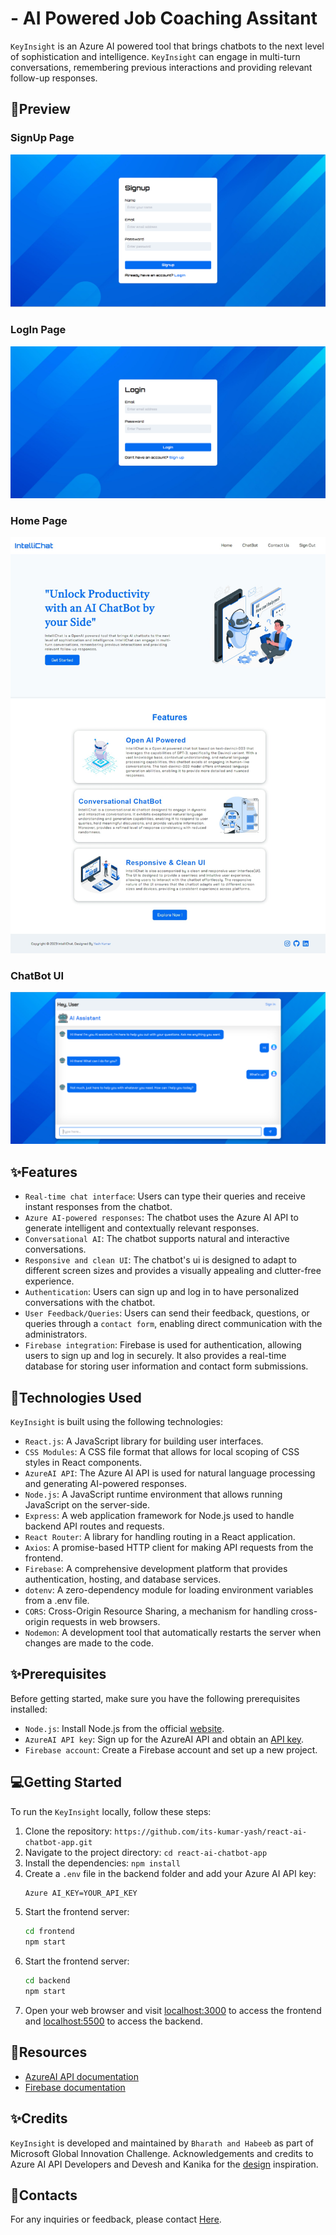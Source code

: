 #  - AI Powered Job Coaching Assitant

`KeyInsight` is an Azure AI powered tool that brings chatbots to the next level of sophistication and intelligence. `KeyInsight` can engage in multi-turn conversations, remembering previous interactions and providing relevant follow-up responses.

## 📸Preview

### SignUp Page
<img src="./frontend/src/assets/SignUpPreview.png" alt="signup">

### LogIn Page
<img src="./frontend/src/assets/LoginPreview.png" alt="login">

### Home Page
<img src="./frontend/src/assets/HomePreview.png" alt="Home">

### ChatBot UI
<img src="./frontend/src/assets/ChatBoxPreview.png" alt="chatbot">


## ✨Features

- `Real-time chat interface`: Users can type their queries and receive instant responses from the chatbot.
- `Azure AI-powered responses`: The chatbot uses the Azure AI API to generate intelligent and contextually relevant responses.
- `Conversational AI`: The chatbot supports natural and interactive conversations.
- `Responsive and clean UI`: The chatbot's ui is designed to adapt to different screen sizes and provides a visually appealing and clutter-free experience.
- `Authentication`: Users can sign up and log in to have personalized conversations with the chatbot.
- `User Feedback/Queries`: Users can send their feedback, questions, or queries through a `contact form`, enabling direct communication with the administrators.
- `Firebase integration`: Firebase is used for authentication, allowing users to sign up and log in securely. It also provides a real-time database for storing user information and contact form submissions.

## 🤖Technologies Used

`KeyInsight` is built using the following technologies:

- `React.js`: A JavaScript library for building user interfaces.
- `CSS Modules`: A CSS file format that allows for local scoping of CSS styles in React components.
- `AzureAI API`: The Azure AI API is used for natural language processing and generating AI-powered responses.
- `Node.js`: A JavaScript runtime environment that allows running JavaScript on the server-side.
- `Express`: A web application framework for Node.js used to handle backend API routes and requests.
- `React Router`: A library for handling routing in a React application.
- `Axios`: A promise-based HTTP client for making API requests from the frontend.
- `Firebase`: A comprehensive development platform that provides authentication, hosting, and database services.
- `dotenv`: A zero-dependency module for loading environment variables from a .env file.
- `CORS`: Cross-Origin Resource Sharing, a mechanism for handling cross-origin requests in web browsers.
- `Nodemon`: A development tool that automatically restarts the server when changes are made to the code.

## ✨Prerequisites

Before getting started, make sure you have the following prerequisites installed:

- `Node.js`: Install Node.js from the official [website](https://nodejs.org).
- `AzureAI API key`: Sign up for the AzureAI API and obtain an [API key](https://azure.microsoft.com/en-us/products/ai-services).
- `Firebase account`: Create a Firebase account and set up a new project.

## 💻Getting Started

To run the `KeyInsight` locally, follow these steps:

1. Clone the repository: `https://github.com/its-kumar-yash/react-ai-chatbot-app.git`
2. Navigate to the project directory: `cd react-ai-chatbot-app`
3. Install the dependencies: `npm install`
4. Create a `.env` file in the backend folder and add your Azure AI API key:
   ```bash
   Azure AI_KEY=YOUR_API_KEY
   ```
5. Start the frontend server:
   ```bash
   cd frontend
   npm start
   ```
6. Start the frontend server:
   ```bash
   cd backend
   npm start
   ```
7. Open your web browser and visit [localhost:3000](http://localhost:3000) to access the frontend and [localhost:5500](http://localhost:5500) to access the backend.

## 📑Resources

- [AzureAI API documentation](https://platform.openai.com/docs/introduction)
- [Firebase documentation](https://firebase.google.com/docs)

## ✨Credits

`KeyInsight` is developed and maintained by `Bharath and Habeeb` as part of Microsoft Global Innovation Challenge. Acknowledgements and credits to Azure AI API Developers and Devesh and Kanika for the [design](https://dribbble.com/shots/20478647-RoboReply-Chatbot-Landing-Page) inspiration.

## 📧Contacts

For any inquiries or feedback, please contact [Here](mailto:bharathkumarsampath.me@gmail.com).
